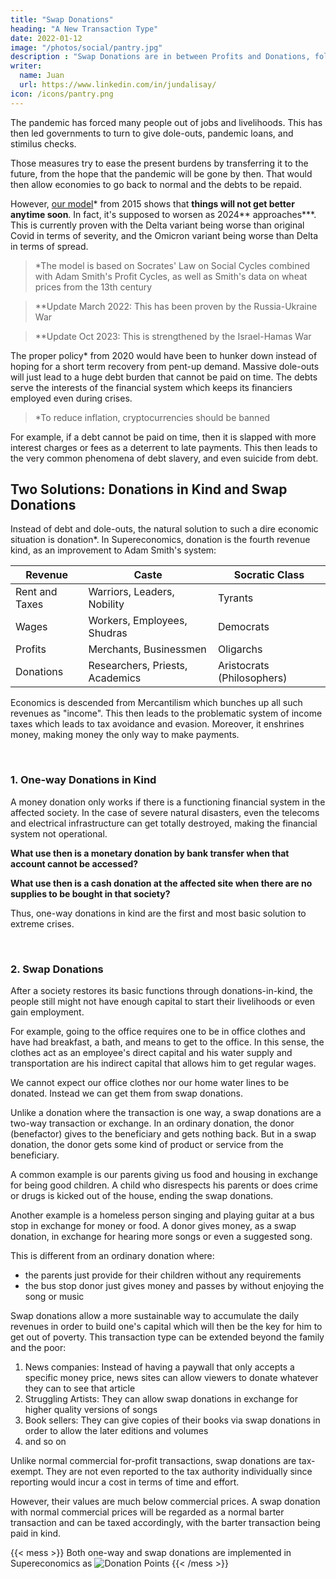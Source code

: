 ```yaml
---
title: "Swap Donations"
heading: "A New Transaction Type"
date: 2022-01-12
image: "/photos/social/pantry.jpg"
description : "Swap Donations are in between Profits and Donations, following the four revenues of rent, wages, profits, and donations"
writer:
  name: Juan
  url: https://www.linkedin.com/in/jundalisay/
icon: /icons/pantry.png
---
```



The pandemic has forced many people out of jobs and livelihoods. This has then led governments to turn to give dole-outs, pandemic loans, and stimilus checks. 

Those measures try to ease the present burdens by transferring it to the future, from the hope that the pandemic will be gone by then. That would then allow economies to go back to normal and the debts to be repaid.

However, [our model](/social/supersociology/precrisis-years)* from 2015 shows that <b>things will not get better anytime soon</b>. In fact, it's supposed to worsen as 2024** approaches***. This is currently proven with the Delta variant being worse than original Covid in terms of severity, and the Omicron variant being worse than Delta in terms of spread. 



> *The model is based on Socrates' Law on Social Cycles combined with Adam Smith's Profit Cycles, as well as Smith's data on wheat prices from the 13th century


> **Update March 2022: This has been proven by the Russia-Ukraine War

> **Update Oct 2023: This is strengthened by the Israel-Hamas War


The proper policy* from 2020 would have been to hunker down instead of hoping for a short term recovery from pent-up demand. Massive dole-outs will just lead to a huge debt burden that cannot be paid on time. The debts serve the interests of the financial system which keeps its financiers employed even during crises. 

> *To reduce inflation, cryptocurrencies should be banned

<!-- The spread of the Omicron variant is proof that our model is correct, but just early or off by 1 to 1.5 years.  -->

For example, if a debt cannot be paid on time, then it is slapped with more interest charges or fees as a deterrent to late payments. This then leads to the very common phenomena of debt slavery, and even suicide from debt. 

<!-- Metaphysically, a country commits suicide when its people revolt and replace a functioning government with a chaotic one, leading to civil war or invasion.  -->


## Two Solutions: Donations in Kind and Swap Donations

Instead of debt and dole-outs, the natural solution to such a dire economic situation is donation*. In Supereconomics, donation is the fourth revenue kind, as an improvement to Adam Smith's system:


Revenue | Caste | Socratic Class
--- | --- | ---
Rent and Taxes | Warriors, Leaders, Nobility | Tyrants
Wages | Workers, Employees, Shudras | Democrats
Profits | Merchants, Businessmen | Oligarchs
Donations | Researchers, Priests, Academics | Aristocrats (Philosophers) 

<!-- > *A government's dole-out can be considered a donation if it comes from a foreign government that is not suffering as much. The dole-outs of most countries are sourced from public debt which come from taxes (rent payment to government for citizenship) and not donations.   -->


Economics is descended from Mercantilism which bunches up all such revenues as "income". This then leads to the problematic system of income taxes which leads to tax avoidance and evasion. Moreover, it enshrines money, making money the only way to make payments.  

<br>

### 1. One-way Donations in Kind 

A money donation only works if there is a functioning financial system in the affected society. In the case of severe natural disasters, even the telecoms and electrical infrastructure can get totally destroyed, making the financial system not operational. 

**What use then is a monetary donation by bank transfer when that account cannot be accessed?** 

**What use then is a cash donation at the affected site when there are no supplies to be bought in that society?**

Thus, one-way donations in kind are the first and most basic solution to extreme crises. 

<br>

### 2. Swap Donations

After a society restores its basic functions through donations-in-kind, the people still might not have enough capital to start their livelihoods or even gain employment. 

For example, going to the office requires one to be in office clothes and have had breakfast, a bath, and means to get to the office. In this sense, the clothes act as an employee's direct capital and his water supply and transportation are his indirect capital that allows him to get regular wages. 

We cannot expect our office clothes nor our home water lines to be donated. Instead we can get them from swap donations.

Unlike a donation where the transaction is one way, a swap donations are a two-way transaction or exchange. In an ordinary donation, the donor (benefactor) gives to the beneficiary and gets nothing back. But in a swap donation, the donor gets some kind of product or service from the beneficiary. 

A common example is our parents giving us food and housing in exchange for being good children. A child who disrespects his parents or does crime or drugs is kicked out of the house, ending the swap donations. 

Another example is a homeless person singing and playing guitar at a bus stop in exchange for money or food. A donor gives money, as a swap donation, in exchange for hearing more songs or even a suggested song. 

This is different from an ordinary donation where:
- the parents just provide for their children without any requirements
- the bus stop donor just gives money and passes by without enjoying the song or music

Swap donations allow a more sustainable way to accumulate the daily revenues in order to build one's capital which will then be the key for him to get out of poverty. This transaction type can be extended beyond the family and the poor:

1. News companies: Instead of having a paywall that only accepts a specific money price, news sites can allow viewers to donate whatever they can to see that article
2. Struggling Artists: They can allow swap donations in exchange for higher quality versions of songs
3. Book sellers: They can give copies of their books via swap donations in order to allow the later editions and volumes
4. and so on

Unlike normal commercial for-profit transactions, swap donations are tax-exempt. They are not even reported to the tax authority individually since reporting would incur a cost in terms of time and effort. 

However, their values are much below commercial prices. A swap donation with normal commercial prices will be regarded as a normal barter transaction and can be taxed accordingly, with the barter transaction being paid in kind. 


{{< mess >}}
Both one-way and swap donations are implemented in Supereconomics as ![Donation Points](https://pantrypoints.com/circle)
{{< /mess >}}
